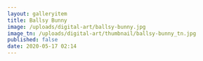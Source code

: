 ```yaml
---
layout: galleryitem
title: Ballsy Bunny
image: /uploads/digital-art/ballsy-bunny.jpg
image_tn: /uploads/digital-art/thumbnail/ballsy-bunny_tn.jpg
published: false
date: 2020-05-17 02:14
---
```

